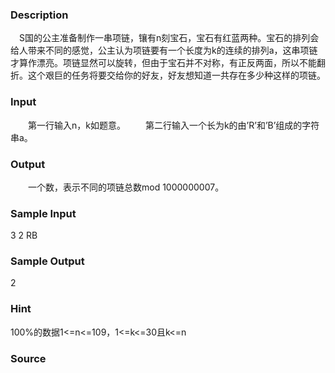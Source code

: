 
### Description
　S国的公主准备制作一串项链，镶有n刻宝石，宝石有红蓝两种。宝石的排列会给人带来不同的感觉，公主认为项链要有一个长度为k的连续的排列a，这串项链才算作漂亮。项链显然可以旋转，但由于宝石并不对称，有正反两面，所以不能翻折。这个艰巨的任务将要交给你的好友，好友想知道一共存在多少种这样的项链。

### Input
　　第一行输入n，k如题意。
　　第二行输入一个长为k的由’R’和’B’组成的字符串a。

### Output
　　一个数，表示不同的项链总数mod 1000000007。

### Sample Input
3 2
RB


### Sample Output
2


### Hint
100%的数据1<=n<=109，1<=k<=30且k<=n
### Source
